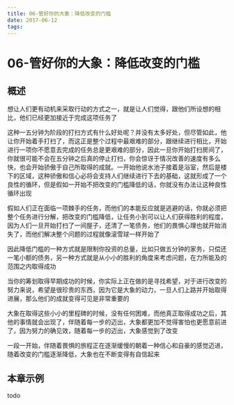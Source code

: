 ```yaml
---
title: 06-管好你的大象：降低改变的门槛
date: 2017-06-12
tags:
---
```


# 06-管好你的大象：降低改变的门槛


## 概述

想让人们更有动机来采取行动的方式之一，就是让人们觉得，跟他们所设想的相比，他们已经更加接近于完成这项任务了

这种一五分钟为阶段的打扫方式有什么好处呢？并没有太多好处，但尽管如此，他让你开始着手打扫了，而这正是整个过程中最艰难的部分，跟继续进行相比，开始进行一项你不愿意去完成的任务总是更艰难的部分，因此一旦你开始打扫房间了，你就很可能不会在五分钟之后真的停止打扫，你会惊讶于情况改善的速度有多么快，也会开始骄傲于自己所取得的成就。一开始他说水池子接着是浴室，然后是楼下的区域，这种骄傲和信心必将会支持人们继续进行下去的基础，这就形成了一个良性的循环，但是假如一开始不把改变的门槛降低的话，你就没有办法让这种良性循环出现

假如人们正在面临一项棘手的任务，而他们的本能反应就是逃避的话，你就必须把整个任务进行分解，把改变的门槛降低，让任务小到可以让人们获得胜利的程度，因为人们一旦开始打扫了一间屋子，还清了一笔债务，他们的畏惧心理也就开始消失了，而他们解决整个问题的过程就像滚雪球一样开始了

因此降低门槛的一种方式就是限制你投资的总量，比如只做五分钟的家务，只偿还一笔小额的债务，另一种方式就是从小小的胜利的角度来考虑问题，在力所能及的范围之内取得成功

当你的筹划取得早期成功的时候，你实际上正在做的是寻找希望，对于进行改变的努力来说，希望是很珍贵的东西，因为它是大象的动力，一旦人们上路并开始取得进展，那么他们的成就变得可见是非常重要的

大象在取得这些小小的里程碑的时候，没有任何困难，而他真正取得成功之后，其他的事情就会出现了，伴随着每一步的迈出，大象都更加不觉得害怕也更愿意前进了，因为努力的确见效，随着每一步的迈出，大象感觉到了改变

一段一开始，伴随着畏惧的旅程正在逐渐缓慢的朝着一种信心和自豪的感觉迈进，随着改变的门槛逐渐降低，大象也在不断变得有自信起来

## 本章示例

todo